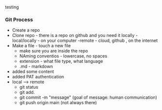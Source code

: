 testing


### Git Process
- Create a repo
- Clone repo - there is a repo on github and you need it locally
  -local/locally - on your computer
  -remote - cloud, github , on the internet
- Make a file - touch a new file
  - make sure you are inside the repo
  - NAming conventios - lowercase, no spaces
  - extension - what file type, what language
  - .md - markdown
- added some content
- added PAT authentication
- local --> remote
  - git status
  - git add.
  - git commit -m "message" (goal of message: human communication)
  - git push origin main  (not always there) 
